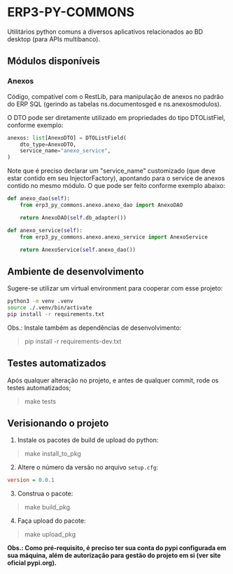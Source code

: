 # ERP3-PY-COMMONS

Utilitários python comuns a diversos aplicativos relacionados ao BD desktop (para APIs multibanco).

## Módulos disponíveis

### Anexos

Código, compatível com o RestLib, para manipulação de anexos no padrão do ERP SQL (gerindo as tabelas ns.documentosged e ns.anexosmodulos).

O DTO pode ser diretamente utilizado em propriedades do tipo DTOListFiel, conforme exemplo:

```python
anexos: list[AnexoDTO] = DTOListField(
    dto_type=AnexoDTO,
    service_name="anexo_service",
)
```

Note que é preciso declarar um "service_name" customizado (que deve estar contido em seu InjectorFactory), apontando para o service de anexos contido no mesmo módulo. O que pode ser feito conforme exemplo abaixo:

```python
def anexo_dao(self):
    from erp3_py_commons.anexo.anexo_dao import AnexoDAO

    return AnexoDAO(self.db_adapter())

def anexo_service(self):
    from erp3_py_commons.anexo.anexo_service import AnexoService

    return AnexoService(self.anexo_dao())
```

## Ambiente de desenvolvimento

Sugere-se utilizar um virtual environment para cooperar com esse projeto:

```sh
python3 -m venv .venv
source ./.venv/bin/activate
pip install -r requirements.txt
```

Obs.: Instale também as dependências de desenvolvimento:

> pip install -r requirements-dev.txt

## Testes automatizados

Após qualquer alteração no projeto, e antes de qualquer commit, rode os testes automatizados;

> make tests

## Verisionando o projeto

1. Instale os pacotes de build de upload do python:
 
> make install_to_pkg

2. Altere o número da versão no arquivo `setup.cfg`:

```cfg
version = 0.0.1
```

3. Construa o pacote:

> make build_pkg

4. Faça upload do pacote:

> make upload_pkg

**Obs.: Como pré-requisito, é preciso ter sua conta do pypi configurada em sua máquina, além de autorização para gestão do projeto em si (ver site oficial pypi.org).**